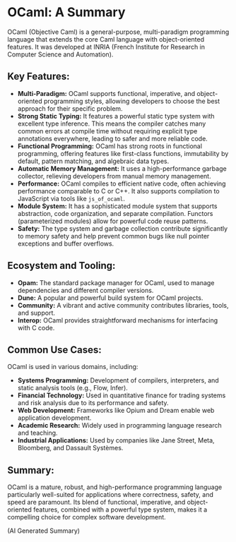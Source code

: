 # OCaml: A Summary

OCaml (Objective Caml) is a general-purpose, multi-paradigm programming language that extends the core Caml language with object-oriented features. It was developed at INRIA (French Institute for Research in Computer Science and Automation).

## Key Features:

* **Multi-Paradigm:** OCaml supports functional, imperative, and object-oriented programming styles, allowing developers to choose the best approach for their specific problem.
* **Strong Static Typing:** It features a powerful static type system with excellent type inference. This means the compiler catches many common errors at compile time without requiring explicit type annotations everywhere, leading to safer and more reliable code.
* **Functional Programming:** OCaml has strong roots in functional programming, offering features like first-class functions, immutability by default, pattern matching, and algebraic data types.
* **Automatic Memory Management:** It uses a high-performance garbage collector, relieving developers from manual memory management.
* **Performance:** OCaml compiles to efficient native code, often achieving performance comparable to C or C++. It also supports compilation to JavaScript via tools like `js_of_ocaml`.
* **Module System:** It has a sophisticated module system that supports abstraction, code organization, and separate compilation. Functors (parameterized modules) allow for powerful code reuse patterns.
* **Safety:** The type system and garbage collection contribute significantly to memory safety and help prevent common bugs like null pointer exceptions and buffer overflows.

## Ecosystem and Tooling:

* **Opam:** The standard package manager for OCaml, used to manage dependencies and different compiler versions.
* **Dune:** A popular and powerful build system for OCaml projects.
* **Community:** A vibrant and active community contributes libraries, tools, and support.
* **Interop:** OCaml provides straightforward mechanisms for interfacing with C code.

## Common Use Cases:

OCaml is used in various domains, including:

* **Systems Programming:** Development of compilers, interpreters, and static analysis tools (e.g., Flow, Infer).
* **Financial Technology:** Used in quantitative finance for trading systems and risk analysis due to its performance and safety.
* **Web Development:** Frameworks like Opium and Dream enable web application development.
* **Academic Research:** Widely used in programming language research and teaching.
* **Industrial Applications:** Used by companies like Jane Street, Meta, Bloomberg, and Dassault Systèmes.

## Summary:

OCaml is a mature, robust, and high-performance programming language particularly well-suited for applications where correctness, safety, and speed are paramount. Its blend of functional, imperative, and object-oriented features, combined with a powerful type system, makes it a compelling choice for complex software development.

(AI Generated Summary)